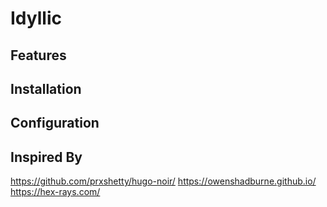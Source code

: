 # Idyllic

## Features

## Installation

## Configuration

## Inspired By
https://github.com/prxshetty/hugo-noir/
https://owenshadburne.github.io/
https://hex-rays.com/